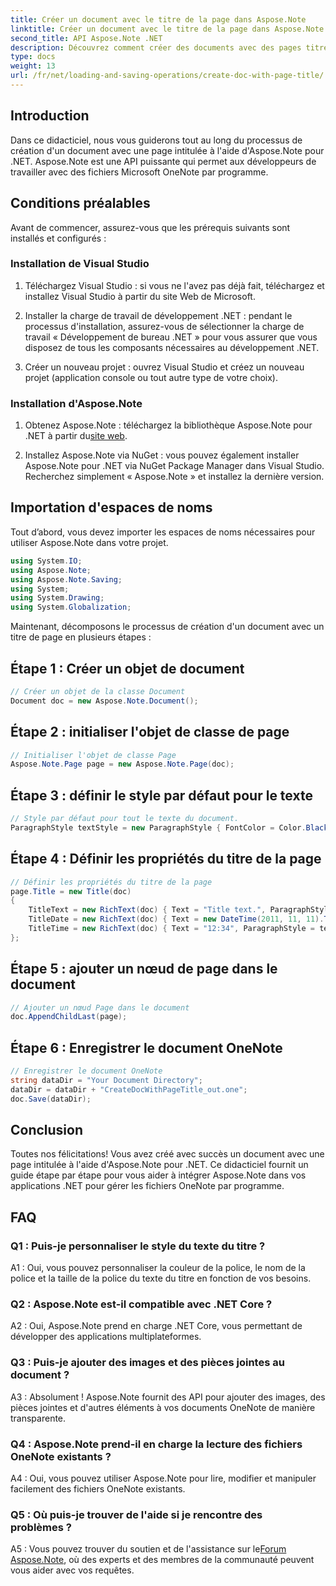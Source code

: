 ```yaml
---
title: Créer un document avec le titre de la page dans Aspose.Note
linktitle: Créer un document avec le titre de la page dans Aspose.Note
second_title: API Aspose.Note .NET
description: Découvrez comment créer des documents avec des pages titrées à l'aide d'Aspose.Note pour .NET. Suivez notre guide étape par étape pour une intégration transparente.
type: docs
weight: 13
url: /fr/net/loading-and-saving-operations/create-doc-with-page-title/
---
```

## Introduction

Dans ce didacticiel, nous vous guiderons tout au long du processus de création d'un document avec une page intitulée à l'aide d'Aspose.Note pour .NET. Aspose.Note est une API puissante qui permet aux développeurs de travailler avec des fichiers Microsoft OneNote par programme.

## Conditions préalables

Avant de commencer, assurez-vous que les prérequis suivants sont installés et configurés :

### Installation de Visual Studio

1. Téléchargez Visual Studio : si vous ne l'avez pas déjà fait, téléchargez et installez Visual Studio à partir du site Web de Microsoft.

2. Installer la charge de travail de développement .NET : pendant le processus d'installation, assurez-vous de sélectionner la charge de travail « Développement de bureau .NET » pour vous assurer que vous disposez de tous les composants nécessaires au développement .NET.

3. Créer un nouveau projet : ouvrez Visual Studio et créez un nouveau projet (application console ou tout autre type de votre choix).

### Installation d'Aspose.Note

1.  Obtenez Aspose.Note : téléchargez la bibliothèque Aspose.Note pour .NET à partir du[site web](https://releases.aspose.com/note/net/).

2. Installez Aspose.Note via NuGet : vous pouvez également installer Aspose.Note pour .NET via NuGet Package Manager dans Visual Studio. Recherchez simplement « Aspose.Note » et installez la dernière version.

## Importation d'espaces de noms

Tout d’abord, vous devez importer les espaces de noms nécessaires pour utiliser Aspose.Note dans votre projet.

```csharp
using System.IO;
using Aspose.Note;
using Aspose.Note.Saving;
using System;
using System.Drawing;
using System.Globalization;
```

Maintenant, décomposons le processus de création d'un document avec un titre de page en plusieurs étapes :

## Étape 1 : Créer un objet de document

```csharp
// Créer un objet de la classe Document
Document doc = new Aspose.Note.Document();
```

## Étape 2 : initialiser l'objet de classe de page

```csharp
// Initialiser l'objet de classe Page
Aspose.Note.Page page = new Aspose.Note.Page(doc);
```

## Étape 3 : définir le style par défaut pour le texte

```csharp
// Style par défaut pour tout le texte du document.
ParagraphStyle textStyle = new ParagraphStyle { FontColor = Color.Black, FontName = "Arial", FontSize = 10 };
```

## Étape 4 : Définir les propriétés du titre de la page

```csharp
// Définir les propriétés du titre de la page
page.Title = new Title(doc)
{
    TitleText = new RichText(doc) { Text = "Title text.", ParagraphStyle = textStyle },
    TitleDate = new RichText(doc) { Text = new DateTime(2011, 11, 11).ToString("D", CultureInfo.InvariantCulture), ParagraphStyle = textStyle },
    TitleTime = new RichText(doc) { Text = "12:34", ParagraphStyle = textStyle }
};
```

## Étape 5 : ajouter un nœud de page dans le document

```csharp
// Ajouter un nœud Page dans le document
doc.AppendChildLast(page);
```

## Étape 6 : Enregistrer le document OneNote

```csharp
// Enregistrer le document OneNote
string dataDir = "Your Document Directory";
dataDir = dataDir + "CreateDocWithPageTitle_out.one";
doc.Save(dataDir);
```

## Conclusion

Toutes nos félicitations! Vous avez créé avec succès un document avec une page intitulée à l'aide d'Aspose.Note pour .NET. Ce didacticiel fournit un guide étape par étape pour vous aider à intégrer Aspose.Note dans vos applications .NET pour gérer les fichiers OneNote par programme.

## FAQ

### Q1 : Puis-je personnaliser le style du texte du titre ?

A1 : Oui, vous pouvez personnaliser la couleur de la police, le nom de la police et la taille de la police du texte du titre en fonction de vos besoins.

### Q2 : Aspose.Note est-il compatible avec .NET Core ?

A2 : Oui, Aspose.Note prend en charge .NET Core, vous permettant de développer des applications multiplateformes.

### Q3 : Puis-je ajouter des images et des pièces jointes au document ?

A3 : Absolument ! Aspose.Note fournit des API pour ajouter des images, des pièces jointes et d'autres éléments à vos documents OneNote de manière transparente.

### Q4 : Aspose.Note prend-il en charge la lecture des fichiers OneNote existants ?

A4 : Oui, vous pouvez utiliser Aspose.Note pour lire, modifier et manipuler facilement des fichiers OneNote existants.

### Q5 : Où puis-je trouver de l'aide si je rencontre des problèmes ?

 A5 : Vous pouvez trouver du soutien et de l'assistance sur le[Forum Aspose.Note](https://forum.aspose.com/c/note/28), où des experts et des membres de la communauté peuvent vous aider avec vos requêtes.